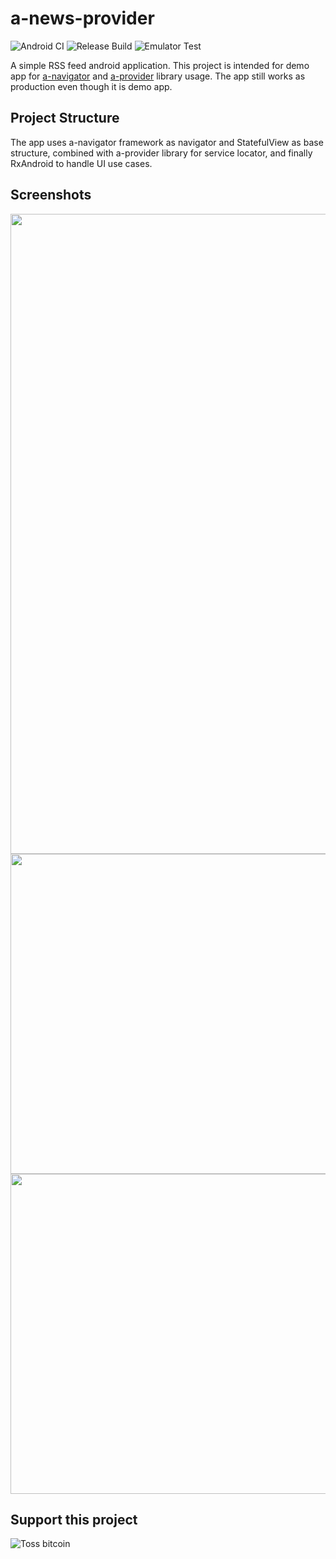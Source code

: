 # a-news-provider

![Android CI](https://github.com/rh-id/a-news-provider/actions/workflows/gradlew-build.yml/badge.svg)
![Release Build](https://github.com/rh-id/a-news-provider/actions/workflows/android-release.yml/badge.svg)
![Emulator Test](https://github.com/rh-id/a-news-provider/actions/workflows/android-emulator-test.yml/badge.svg)


A simple RSS feed android application.
This project is intended for demo app for [a-navigator](https://github.com/rh-id/a-navigator) and [a-provider](https://github.com/rh-id/a-provider) library usage.
The app still works as production even though it is demo app.

## Project Structure

The app uses a-navigator framework as navigator and StatefulView as base structure,
combined with a-provider library for service locator,
and finally RxAndroid to handle UI use cases.

## Screenshots
<img src="https://github.com/rh-id/a-news-provider/blob/master/fastlane/metadata/android/en-US/images/featureGraphic.png" width="1024"/>

<img src="https://github.com/rh-id/a-news-provider/blob/master/fastlane/metadata/android/en-US/images/phoneScreenshots/1.png" height="512"/>
<img src="https://github.com/rh-id/a-news-provider/blob/master/fastlane/metadata/android/en-US/images/phoneScreenshots/2.png" height="512"/>

## Support this project
![Toss bitcoin](bitcoin://bc1qk9n2kljqyunqvlpyjxd4f4tt2xl0uwt2ak9xu4)
